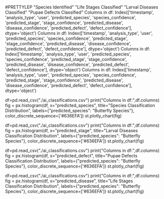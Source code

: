 #PRETTYLEP
"Species Identified"
"Life Stages Classified"
"Larval Diseases Classified"
"Pupae Defects Classified"
Columns in df: Index(['timestamp', 'analysis_type', 'user', 'predicted_species',
       'species_confidence', 'predicted_stage', 'stage_confidence',
       'predicted_disease', 'disease_confidence', 'predicted_defect',
       'defect_confidence'],
      dtype='object')
Columns in df: Index(['timestamp', 'analysis_type', 'user', 'predicted_species',
       'species_confidence', 'predicted_stage', 'stage_confidence',
       'predicted_disease', 'disease_confidence', 'predicted_defect',
       'defect_confidence'],
      dtype='object')
Columns in df: Index(['timestamp', 'analysis_type', 'user', 'predicted_species',
       'species_confidence', 'predicted_stage', 'stage_confidence',
       'predicted_disease', 'disease_confidence', 'predicted_defect',
       'defect_confidence'],
      dtype='object')
Columns in df: Index(['timestamp', 'analysis_type', 'user', 'predicted_species',
       'species_confidence', 'predicted_stage', 'stage_confidence',
       'predicted_disease', 'disease_confidence', 'predicted_defect',
       'defect_confidence'],
      dtype='object')

df=pd.read_csv("./ai_classifications.csv")
print("Columns in df:",df.columns)
fig = px.histogram(df, x="predicted_species", title="Species Classification Distribution", labels={"predicted_species": "Butterfly Species"}, color_discrete_sequence=['#636EFA'])
            st.plotly_chart(fig)

df=pd.read_csv("./ai_classifications.csv")
print("Columns in df:",df.columns)
fig = px.histogram(df, x="predicted_stage", title="Larval Diseases Classification Distribution", labels={"predicted_species": "Butterfly Species"}, color_discrete_sequence=['#636EFA'])
st.plotly_chart(fig)

df=pd.read_csv("./ai_classifications.csv")
print("Columns in df:",df.columns)
fig = px.histogram(df, x="predicted_defect", title="Pupae Defects Classification Distribution", labels={"predicted_species": "Butterfly Species"}, color_discrete_sequence=['#636EFA'])
st.plotly_chart(fig)

df=pd.read_csv("./ai_classifications.csv")
print("Columns in df:",df.columns)
fig = px.histogram(df, x="predicted_disease", title="Life Stages Classification Distribution", labels={"predicted_species": "Butterfly Species"}, color_discrete_sequence=['#636EFA'])
st.plotly_chart(fig)